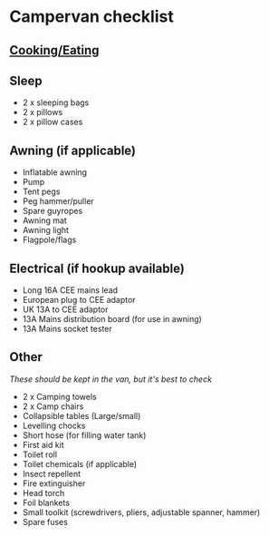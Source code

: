 # Campervan checklist

## [Cooking/Eating](./camper_cooking.md)

## Sleep

- 2 x sleeping bags
- 2 x pillows
- 2 x pillow cases
  
## Awning (if applicable)

- Inflatable awning
- Pump
- Tent pegs
- Peg hammer/puller
- Spare guyropes
- Awning mat
- Awning light
- Flagpole/flags

## Electrical (if hookup available)

- Long 16A CEE mains lead
- European plug to CEE adaptor
- UK 13A to CEE adaptor
- 13A Mains distribution board (for use in awning)
- 13A Mains socket tester

## Other

_These should be kept in the van, but it's best to check_

- 2 x Camping towels
- 2 x Camp chairs
- Collapsible tables (Large/small)
- Levelling chocks
- Short hose (for filling water tank)
- First aid kit
- Toilet roll
- Toilet chemicals (if applicable)
- Insect repellent
- Fire extinguisher
- Head torch
- Foil blankets
- Small toolkit (screwdrivers, pliers, adjustable spanner, hammer)
- Spare fuses
